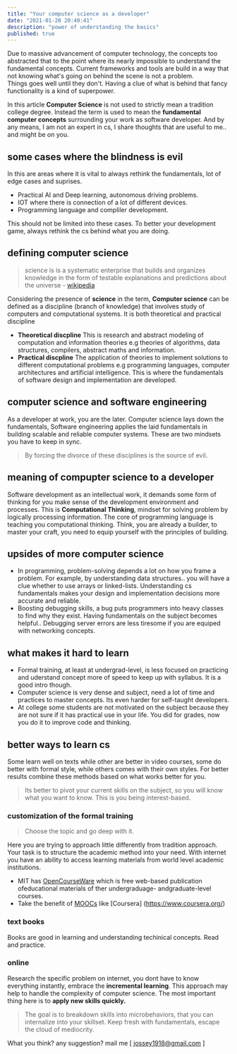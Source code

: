 ```yaml
---
title: "Your computer science as a developer"  
date: "2021-01-20 20:40:41"
description: "power of understanding the basics"  
published: true
---
```


Due to massive advancement of computer technology, the concepts too  abstracted that to the point  where its nearly impossible to understand the fundamental concepts. Current frameworks and tools are build in a way that not knowing what's going on behind the scene is not a problem.   
Things goes well until they don't. Having a clue of what is behind that fancy functionality is a kind of superpower.

In this article **Computer Science** is not used to strictly mean a tradition college degree. Instead the term is used to mean the **fundamental computer concepts** surrounding your work as software developer. And by any means, I am not an expert in cs, I share thoughts that are useful to me.. and might be on you.

## some cases where the blindness is evil 
In this are areas where it is vital to always rethink the fundamentals, lot of edge cases and suprises.   
- Practical AI and Deep learning, autonomous driving problems. 
- IOT where there is connection of a lot of different devices.
- Programming language and compliler development.  

This should not be limited into these cases. To better your development game, always rethink the cs behind what you are doing. 


## defining computer science
>science is is a systematic enterprise that builds and organizes knowledge in the form of testable explanations and predictions about the universe - <a href="https://en.wikipedia.org/wiki/Science" target="_blank">wikipedia</a>  

Considering the presence of **science** in the term, **Computer science** can be defined as a discipline (branch of knowledge) that involves study of computers and computational systems. It is both theoretical and practical discipline   
- **Theoretical discpline**
This is research and abstract modeling of computation and information theories e.g theories of algorithms, data structures, compilers, abstract maths and information.
- **Practical discpline**
The application of theories to implement solutions to different computational problems e.g  programming languages, computer architectures and artificial intelligence. This is where the fundamentals of software design and implementation are developed. 

## computer science and software engineering
As a developer at work, you are the later. Computer science lays down the fundamentals, Software engineering  applies the laid fundamentals in building scalable and reliable computer systems. These are two mindsets you have to keep in sync. 

>By forcing the divorce of these disciplines is the source of evil.    

## meaning of compupter science to a developer
Software development as an intellectual work, it demands some form of thinking for you make sense of the development environment and processes. This is **Computational Thinking**, mindset for solving problem by logically processing information.  The core of programming language is teaching you computational thinking. Think, you are already a builder, to master your craft, you need to equip yourself with the principles of building. 
    
## upsides of more computer science
- In programming, problem-solving depends a lot on how you frame a problem. For example, by understanding data structures.. you will have a clue whether to use arrays or linked-lists. Understanding cs fundamentals makes your design and implementation decisions more accurate and reliable.
- Boosting debugging skills, a bug puts programmers into heavy classes to find why they exist. Having fundamentals on the subject becomes helpful.. Debugging server errors are less tiresome if you are equiped with networking concepts.

## what makes it hard to learn 
- Formal training, at least at undergrad-level, is less focused on practicing and uderstand concept more of speed to keep up with syllabus. It is a good intro though.
- Computer science is very dense and subject, need a lot of time and practices to master concepts. Its even harder for self-taught developers. 
- At college some students are not motivated on the subject because they are not sure if it has practical use in your life. You did for grades, now you do it to improve code and thinking.
    
## better ways to learn cs
Some learn well on texts while other are better in video courses, some do better with formal style, while others comes with their own styles. For better results combine these methods based on what works better for you. 
> Its better to pivot your current skills on the subject, so you will know what you want to know. This is you being interest-based. 

### customization of the formal training 
> Choose the topic and go deep with it.  

Here you are trying to approach little differently from tradition approach. Your task is to structure the academic method into your need. With internet you have an ability to access learning materials from world level academic institutions. 

- MIT has [OpenCourseWare](https://ocwmit.edu/index.htm) which is free web-based publication ofeducational materials of ther undergraduage- andgraduate-level courses. 
- Take the benefit of [MOOCs](https://en.wikipedia.org/wiki/Massive_open_online_course) like [Coursera] (https://www.coursera.org/) 

### text books
Books are good in learning and understanding techinical concepts. Read and practice.

### online
Research the specific problem on internet, you dont have to know everything instantly, embrace the **incremental learning**. This approach may help to handle the complexity of computer science. 
The most important thing here is to **apply new skills quickly.**

> The goal is to breakdown skills into microbehaviors, that you can internalize into your skillset. Keep fresh with fundamentals, escape the cloud of  mediocrity.


What you think? any suggestion? mail me [ <a href="mailto:jossey1918@gmail.com">jossey1918@gmail.com</a> ]
